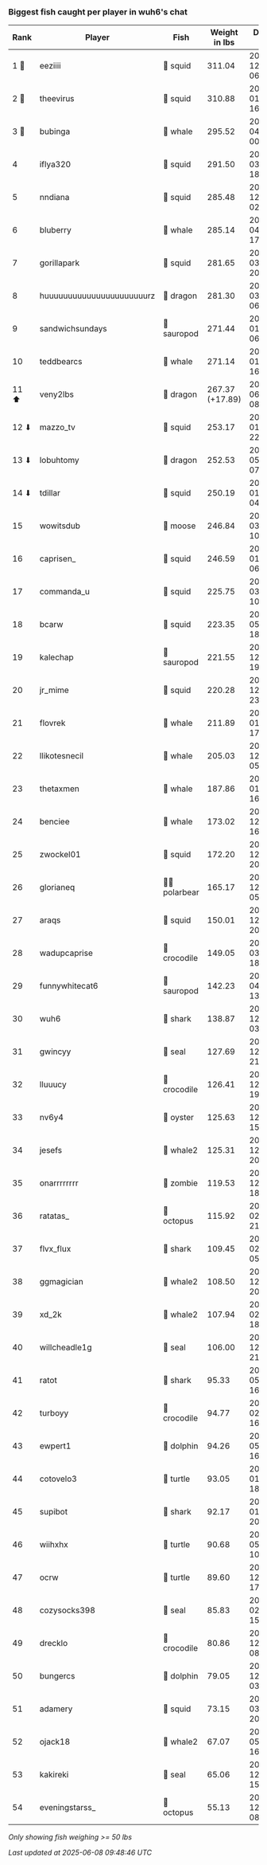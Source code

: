 ### Biggest fish caught per player in wuh6's chat
| Rank | Player | Fish | Weight in lbs | Date in UTC |
|------|--------|-----------|---------|-----|
| 1 🥇  | eeziiii | 🦑 squid | 311.04 | 2024-12-25 06:20:38 |
| 2 🥈  | theevirus | 🦑 squid | 310.88 | 2025-01-12 16:16:12 |
| 3 🥉  | bubinga | 🐳 whale | 295.52 | 2025-04-23 00:43:50 |
| 4  | iflya320 | 🦑 squid | 291.50 | 2025-03-03 18:21:59 |
| 5  | nndiana | 🦑 squid | 285.48 | 2024-12-28 02:37:19 |
| 6  | bluberry | 🐳 whale | 285.14 | 2025-04-14 17:16:48 |
| 7  | gorillapark | 🦑 squid | 281.65 | 2025-03-03 20:31:27 |
| 8  | huuuuuuuuuuuuuuuuuuuuuurz | 🐉 dragon | 281.30 | 2025-03-10 06:15:06 |
| 9  | sandwichsundays | 🦕 sauropod | 271.44 | 2025-01-03 06:42:24 |
| 10  | teddbearcs | 🐳 whale | 271.14 | 2025-01-03 16:31:20 |
| 11 ⬆ | veny2lbs | 🐉 dragon | 267.37 (+17.89) | 2025-06-05 08:11:58 |
| 12 ⬇ | mazzo_tv | 🦑 squid | 253.17 | 2025-01-15 22:25:34 |
| 13 ⬇ | lobuhtomy | 🐉 dragon | 252.53 | 2025-05-13 07:18:49 |
| 14 ⬇ | tdillar | 🦑 squid | 250.19 | 2025-01-10 04:31:34 |
| 15  | wowitsdub | 🫎 moose | 246.84 | 2025-03-26 10:46:39 |
| 16  | caprisen_ | 🦑 squid | 246.59 | 2025-01-09 06:18:03 |
| 17  | commanda_u | 🦑 squid | 225.75 | 2025-03-29 10:06:31 |
| 18  | bcarw | 🦑 squid | 223.35 | 2025-05-02 18:00:19 |
| 19  | kalechap | 🦕 sauropod | 221.55 | 2024-12-31 19:41:50 |
| 20  | jr_mime | 🦑 squid | 220.28 | 2024-12-23 23:58:27 |
| 21  | flovrek | 🐳 whale | 211.89 | 2025-01-27 17:07:07 |
| 22  | llikotesnecil | 🐳 whale | 205.03 | 2024-12-28 05:45:39 |
| 23  | thetaxmen | 🐳 whale | 187.86 | 2025-01-03 16:38:34 |
| 24  | benciee | 🐳 whale | 173.02 | 2024-12-23 16:35:05 |
| 25  | zwockel01 | 🦑 squid | 172.20 | 2024-12-29 20:27:30 |
| 26  | glorianeq | 🐻‍❄ polarbear | 165.17 | 2024-12-28 05:16:59 |
| 27  | araqs | 🦑 squid | 150.01 | 2024-12-25 20:45:00 |
| 28  | wadupcaprise | 🐊 crocodile | 149.05 | 2025-03-25 18:51:00 |
| 29  | funnywhitecat6 | 🦕 sauropod | 142.23 | 2025-04-17 13:59:16 |
| 30  | wuh6 | 🦈 shark | 138.87 | 2024-12-19 03:31:04 |
| 31  | gwincyy | 🦭 seal | 127.69 | 2024-12-17 21:24:28 |
| 32  | lluuucy | 🐊 crocodile | 126.41 | 2024-12-25 19:01:09 |
| 33  | nv6y4 | 🦪 oyster | 125.63 | 2024-12-23 15:44:10 |
| 34  | jesefs | 🐋 whale2 | 125.31 | 2024-12-16 20:39:54 |
| 35  | onarrrrrrrr | 🧟 zombie | 119.53 | 2024-12-15 18:50:39 |
| 36  | ratatas_ | 🐙 octopus | 115.92 | 2025-02-16 21:47:45 |
| 37  | flvx_flux | 🦈 shark | 109.45 | 2025-02-17 05:59:13 |
| 38  | ggmagician | 🐋 whale2 | 108.50 | 2024-12-26 20:50:21 |
| 39  | xd_2k | 🐋 whale2 | 107.94 | 2025-02-01 18:38:17 |
| 40  | willcheadle1g | 🦭 seal | 106.00 | 2024-12-19 21:52:03 |
| 41  | ratot | 🦈 shark | 95.33 | 2025-05-04 16:12:40 |
| 42  | turboyy | 🐊 crocodile | 94.77 | 2025-02-10 16:52:43 |
| 43  | ewpert1 | 🐬 dolphin | 94.26 | 2025-05-22 16:59:03 |
| 44  | cotovelo3 | 🐢 turtle | 93.05 | 2025-01-12 18:12:44 |
| 45  | supibot | 🦈 shark | 92.17 | 2025-01-11 20:56:14 |
| 46  | wiihxhx | 🐢 turtle | 90.68 | 2025-05-22 10:30:30 |
| 47  | ocrw | 🐢 turtle | 89.60 | 2024-12-20 17:12:35 |
| 48  | cozysocks398 | 🦭 seal | 85.83 | 2025-02-26 15:30:11 |
| 49  | drecklo | 🐊 crocodile | 80.86 | 2024-12-17 08:12:34 |
| 50  | bungercs | 🐬 dolphin | 79.05 | 2024-12-16 03:46:47 |
| 51  | adamery | 🦑 squid | 73.15 | 2025-03-30 20:12:07 |
| 52  | ojack18 | 🐋 whale2 | 67.07 | 2025-05-18 16:26:59 |
| 53  | kakireki | 🦭 seal | 65.06 | 2024-12-15 15:01:09 |
| 54  | eveningstarss_ | 🐙 octopus | 55.13 | 2024-12-15 08:49:41 |

_Only showing fish weighing >= 50 lbs_

_Last updated at 2025-06-08 09:48:46 UTC_